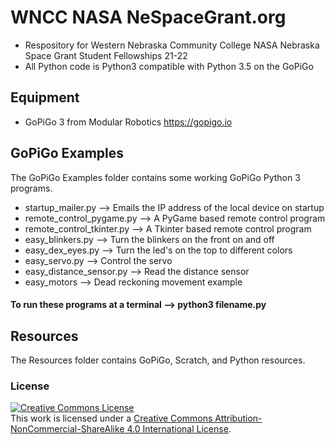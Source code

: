 # WNCC NASA NeSpaceGrant.org
- Respository for Western Nebraska Community College NASA Nebraska Space Grant Student Fellowships 21-22
- All Python code is Python3 compatible with Python 3.5 on the GoPiGo
## Equipment
- GoPiGo 3 from Modular Robotics https://gopigo.io
## GoPiGo Examples
The GoPiGo Examples folder contains some working GoPiGo Python 3 programs.
- startup_mailer.py --> Emails the IP address of the local device on startup
- remote_control_pygame.py --> A PyGame based remote control program
- remote_control_tkinter.py --> A Tkinter based remote control program
- easy_blinkers.py --> Turn the blinkers on the front on and off
- easy_dex_eyes.py --> Turn the led's on the top to different colors
- easy_servo.py --> Control the servo
- easy_distance_sensor.py --> Read the distance sensor
- easy_motors --> Dead reckoning movement example
#### To run these programs at a terminal --> python3 filename.py
## Resources
The Resources folder contains GoPiGo, Scratch, and Python resources.
### License
<a rel="license" href="http://creativecommons.org/licenses/by-nc-sa/4.0/"><img alt="Creative Commons License" style="border-width:0" src="https://i.creativecommons.org/l/by-nc-sa/4.0/88x31.png" /></a><br />This work is licensed under a <a rel="license" href="http://creativecommons.org/licenses/by-nc-sa/4.0/">Creative Commons Attribution-NonCommercial-ShareAlike 4.0 International License</a>.
